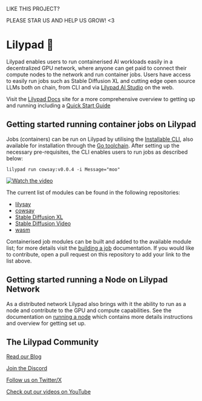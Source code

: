 LIKE THIS PROJECT? 

PLEASE STAR US AND HELP US GROW! <3

# Lilypad 🍃

Lilypad enables users to run containerised AI workloads easily in a decentralized GPU network, where anyone can get paid to connect their compute nodes to the network and run container jobs. Users have access to easily run jobs such as Stable Diffusion XL and cutting edge open source LLMs both on chain, from CLI and via [Lilypad AI Studio](https://app.lilypad.tech) on the web.

Visit the [Lilypad Docs](https://docs.lilypad.tech/) site for a more comprehensive overview to getting up and running including a [Quick Start Guide](https://lilypad.team/quickstart)

## Getting started running container jobs on Lilypad

Jobs (containers) can be run on Lilypad by utilising the [Installable CLI](https://lilypad.team/cli), also available for installation through the [Go toolchain](https://lilypad.team/cligo). After setting up the necessary pre-requisites, the CLI enables users to run jobs as described below:

```
lilypad run cowsay:v0.0.4 -i Message="moo"
```

[![Watch the video](https://img.youtube.com/vi/Ep9ML9h8DTE/0.jpg)](https://www.youtube.com/watch?v=Ep9ML9h8DTE)

The current list of modules can be found in the following repositories: 


* [lilysay](https://github.com/Lilypad-Tech/lilypad-module-lilysay)
* [cowsay](https://github.com/lilypad-tech/lilypad-module-cowsay)
* [Stable Diffusion XL](https://github.com/Lilypad-Tech/lilypad-module-sdxl-pipeline/)
* [Stable Diffusion Video](https://github.com/Lilypad-Tech/lilypad-module-sdv-pipeline)
* [wasm](https://github.com/lilypad-tech/lilypad-module-wasm)

Containerised job modules can be built and added to the available module list; for more details visit the [building a job](https://lilypad.team/building) documentation. If you would like to contribute, open a pull request on this repository to add your link to the list above.

## Getting started running a Node on Lilypad Network

As a distributed network Lilypad also brings with it the ability to run as a node and contribute to the GPU and compute capabilities. See the documentation on [running a node](https://lilypad.team/node) which contains more details instructions and overview for getting set up. 

## The Lilypad Community 

[Read our Blog](https://lilypad.team/blog)

[Join the Discord](https://lilypad.team/discord)

[Follow us on Twitter/X](https://lilypad.team/x)

[Check out our videos on YouTube](https://lilypad.team/youtube)


